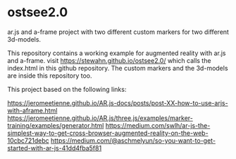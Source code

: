 # ostsee2.0
ar.js and a-frame project with two different custom markers for two different 3d-models.

This repository contains a working example for augmented reality with ar.js and a-frame. visit https://stewahn.github.io/ostsee2.0/ which calls the index.html in this github repository. The custom markers and the 3d-models are inside this repository too.

This project based on the following links:

https://jeromeetienne.github.io/AR.js-docs/posts/post-XX-how-to-use-arjs-with-aframe.html
https://jeromeetienne.github.io/AR.js/three.js/examples/marker-training/examples/generator.html
https://medium.com/swlh/ar-js-the-simplest-way-to-get-cross-browser-augmented-reality-on-the-web-10cbc721debc
https://medium.com/@aschmelyun/so-you-want-to-get-started-with-ar-js-41dd4fba5f81
